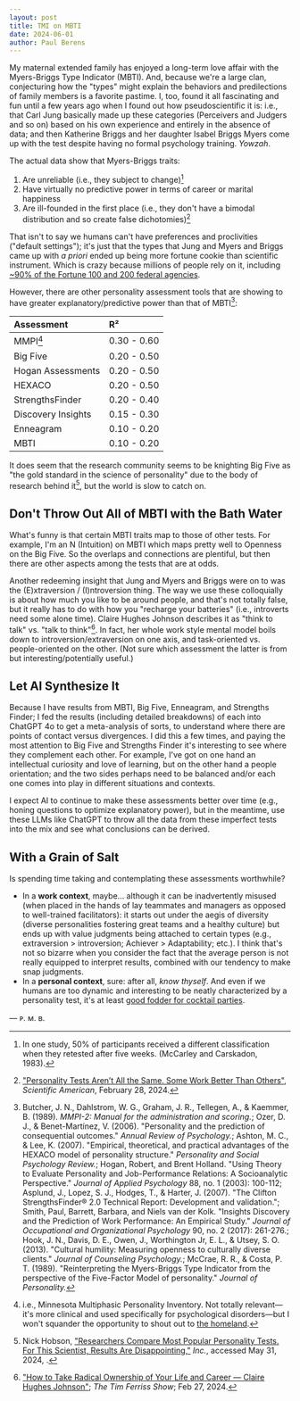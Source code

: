 ```yaml
---
layout: post
title: TMI on MBTI
date: 2024-06-01
author:	Paul Berens
---
```

My maternal extended family has enjoyed a long-term love affair with the Myers-Briggs Type Indicator (MBTI). And, because we're a large clan, conjecturing how the "types" might explain the behaviors and predilections of family members is a favorite pastime. I, too, found it all fascinating and fun until a few years ago when I found out how pseudoscientific it is: i.e., that Carl Jung basically made up these categories (Perceivers and Judgers and so on) based on his own experience and entirely in the absence of data; and then Katherine Briggs and her daughter Isabel Briggs Myers come up with the test despite having no formal psychology training. *Yowzah*.

The actual data show that Myers-Briggs traits:
1. Are unreliable (i.e., they subject to change)[^1]
2. Have virtually no predictive power in terms of career or marital happiness
3. Are ill-founded in the first place (i.e., they don't have a bimodal distribution and so create false dichotomies)[^2]

[^1]: In one study, 50% of participants received a different classification when they retested after five weeks. (McCarley and Carskadon, 1983).
[^2]: ["Personality Tests Aren’t All the Same. Some Work Better Than Others"](https://www.scientificamerican.com/article/personality-tests-arent-all-the-same-some-work-better-than-others/), *Scientific American*, February 28, 2024.

That isn't to say we humans can't have preferences and proclivities ("default settings"); it's just that the types that Jung and Myers and Briggs came up with *a priori* ended up being more fortune cookie than scientific instrument. Which is crazy because millions of people rely on it, including [~90% of the Fortune 100 and 200 federal agencies](https://www.vox.com/2014/7/15/5881947/myers-briggs-personality-test-meaningless).

However, there are other personality assessment tools that are showing to have greater explanatory/predictive power than that of MBTI[^3]:

| Assessment | R² |
| :--- | :--- |
| MMPI[^4] | 0.30 - 0.60 |
| Big Five | 0.20 - 0.50 |
| Hogan Assessments | 0.20 - 0.50 |
| HEXACO | 0.20 - 0.50 |
| StrengthsFinder | 0.20 - 0.40 |
| Discovery Insights | 0.15 - 0.30 |
| Enneagram | 0.10 - 0.20 |
| MBTI | 0.10 - 0.20 |

[^3]: Butcher, J. N., Dahlstrom, W. G., Graham, J. R., Tellegen, A., & Kaemmer, B. (1989). *MMPI-2: Manual for the administration and scoring.*; Ozer, D. J., & Benet-Martínez, V. (2006). "Personality and the prediction of consequential outcomes." *Annual Review of Psychology.*; Ashton, M. C., & Lee, K. (2007). "Empirical, theoretical, and practical advantages of the HEXACO model of personality structure." *Personality and Social Psychology Review.*; Hogan, Robert, and Brent Holland. "Using Theory to Evaluate Personality and Job-Performance Relations: A Socioanalytic Perspective." *Journal of Applied Psychology* 88, no. 1 (2003): 100-112; Asplund, J., Lopez, S. J., Hodges, T., & Harter, J. (2007). "The Clifton StrengthsFinder® 2.0 Technical Report: Development and validation."; Smith, Paul, Barrett, Barbara, and Niels van der Kolk. "Insights Discovery and the Prediction of Work Performance: An Empirical Study." *Journal of Occupational and Organizational Psychology* 90, no. 2 (2017): 261-276.; Hook, J. N., Davis, D. E., Owen, J., Worthington Jr, E. L., & Utsey, S. O. (2013). "Cultural humility: Measuring openness to culturally diverse clients." *Journal of Counseling Psychology.*; McCrae, R. R., & Costa, P. T. (1989). "Reinterpreting the Myers-Briggs Type Indicator from the perspective of the Five-Factor Model of personality." *Journal of Personality.*

[^4]: i.e., Minnesota Multiphasic Personality Inventory. Not totally relevant—it's more clinical and used specifically for psychological disorders—but I won't squander the opportunity to shout out to [the homeland](https://berens.co/mn/).

It does seem that the research community seems to be knighting Big Five as "the gold standard in the science of personality" due to the body of research behind it[^5], but the world is slow to catch on.

[^5]: Nick Hobson, ["Researchers Compare Most Popular Personality Tests. For This Scientist, Results Are Disappointing,"](https://www.inc.com/nick-hobson/researchers-compare-most-popular-personality-tests-for-this-scientist-results-are-disappointing.html) *Inc.*, accessed May 31, 2024, .

## Don't Throw Out All of MBTI with the Bath Water

What's funny is that certain MBTI traits map to those of other tests. For example, I'm an N (Intuition) on MBTI which maps pretty well to Openness on the Big Five. So the overlaps and connections are plentiful, but then there are other aspects among the tests that are at odds.

Another redeeming insight that Jung and Myers and Briggs were on to was the (E)xtraversion / (I)ntroversion thing. The way we use these colloquially is about how much you like to be around people, and that's not totally false, but it really has to do with how you "recharge your batteries" (i.e., introverts need some alone time). Claire Hughes Johnson describes it as "think to talk" vs. "talk to think"[^6]. In fact, her whole work style mental model boils down to introversion/extraversion on one axis, and task-oriented vs. people-oriented on the other. (Not sure which assessment the latter is from but interesting/potentially useful.)

[^6]: ["How to Take Radical Ownership of Your Life and Career — Claire Hughes Johnson"](https://www.youtube.com/watch?v=ZHCtb80SUHQ&t=6754s); *The Tim Ferriss Show*; Feb 27, 2024.

## Let AI Synthesize It

Because I have results from MBTI, Big Five, Enneagram, and Strengths Finder; I fed the results (including detailed breakdowns) of each into ChatGPT 4o to get a meta-analysis of sorts, to understand where there are points of contact versus divergences. I did this a few times, and paying the most attention to Big Five and Strengths Finder it's interesting to see where they complement each other. For example, I've got on one hand an intellectual curiosity and love of learning, but on the other hand a people orientation; and the two sides perhaps need to be balanced and/or each one comes into play in different situations and contexts.

I expect AI to continue to make these assessments better over time (e.g., honing questions to optimize explanatory power), but in the meantime, use these LLMs like ChatGPT to throw all the data from these imperfect tests into the mix and see what conclusions can be derived.

## With a Grain of Salt

Is spending time taking and contemplating these assessments worthwhile?
- In a **work context**, maybe... although it can be inadvertently misused (when placed in the hands of lay teammates and managers as opposed to well-trained facilitators): it starts out under the aegis of diversity (diverse personalities fostering great teams and a healthy culture) but ends up with value judgments being attached to certain types (e.g., extraversion > introversion; Achiever > Adaptability; etc.). I think that's not so bizarre when you consider the fact that the average person is not really equipped to interpret results, combined with our tendency to make snap judgments.
- In a **personal context**, sure: after all, *know thyself*. And even if we humans are too dynamic and interesting to be neatly characterized by a personality test, it's at least [good fodder for cocktail parties](/infobox/).

— ᴘ. ᴍ. ʙ.